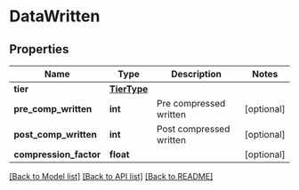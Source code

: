 # DataWritten

## Properties
Name | Type | Description | Notes
------------ | ------------- | ------------- | -------------
**tier** | [**TierType**](TierType.md) |  | 
**pre_comp_written** | **int** | Pre compressed written | [optional] 
**post_comp_written** | **int** | Post compressed written | [optional] 
**compression_factor** | **float** |  | [optional] 

[[Back to Model list]](../README.md#documentation-for-models) [[Back to API list]](../README.md#documentation-for-api-endpoints) [[Back to README]](../README.md)


